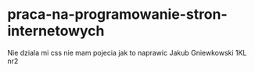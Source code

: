 # praca-na-programowanie-stron-internetowych
Nie dziala mi css nie mam pojecia jak to naprawic
Jakub Gniewkowski 1KL nr2
